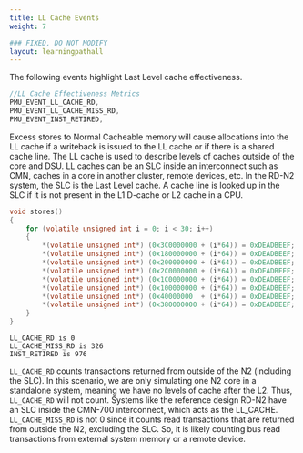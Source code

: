 ```yaml
---
title: LL Cache Events
weight: 7

### FIXED, DO NOT MODIFY
layout: learningpathall
---
```


The following events highlight Last Level cache effectiveness.
```C
//LL Cache Effectiveness Metrics
PMU_EVENT_LL_CACHE_RD,
PMU_EVENT_LL_CACHE_MISS_RD,
PMU_EVENT_INST_RETIRED,
```
Excess stores to Normal Cacheable memory will cause allocations into the LL cache if a writeback is issued to the LL cache or if there is a shared cache line. The LL cache is used to describe levels of caches outside of the core and DSU. LL caches can be an SLC inside an interconnect such as CMN, caches in a core in another cluster, remote devices, etc. In the RD-N2 system, the SLC is the Last Level cache. A cache line is looked up in the SLC if it is not present in the L1 D-cache or L2 cache in a CPU.
```C
void stores()
{
    for (volatile unsigned int i = 0; i < 30; i++)
    {
        *(volatile unsigned int*) (0x3C0000000 + (i*64)) = 0xDEADBEEF;
        *(volatile unsigned int*) (0x180000000 + (i*64)) = 0xDEADBEEF;
        *(volatile unsigned int*) (0x200000000 + (i*64)) = 0xDEADBEEF;
        *(volatile unsigned int*) (0x2C0000000 + (i*64)) = 0xDEADBEEF;
        *(volatile unsigned int*) (0x1C0000000 + (i*64)) = 0xDEADBEEF;
        *(volatile unsigned int*) (0x100000000 + (i*64)) = 0xDEADBEEF;
        *(volatile unsigned int*) (0x40000000  + (i*64)) = 0xDEADBEEF;
        *(volatile unsigned int*) (0x380000000 + (i*64)) = 0xDEADBEEF;
    }
}
```

```output 
LL_CACHE_RD is 0
LL_CACHE_MISS_RD is 326
INST_RETIRED is 976
```

`LL_CACHE_RD` counts transactions returned from outside of the N2 (including the SLC). In this scenario, we are only simulating one N2 core in a standalone system, meaning we have no levels of cache after the L2. Thus, `LL_CACHE_RD` will not count. Systems like the reference design RD-N2 have an SLC inside the CMN-700 interconnect, which acts as the LL_CACHE. `LL_CACHE_MISS_RD` is not 0 since it counts read transactions that are returned from outside the N2, excluding the SLC. So, it is likely counting bus read transactions from external system memory or a remote device.


